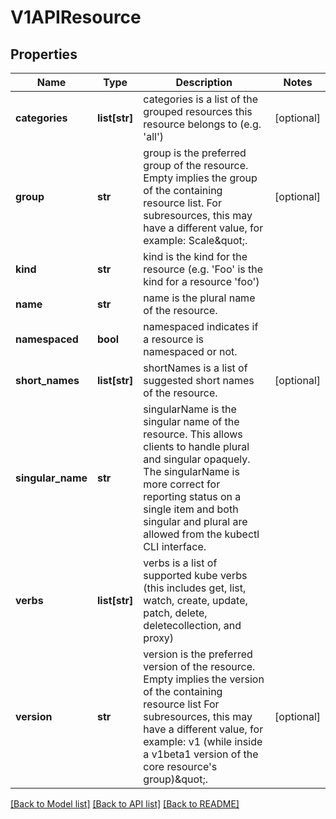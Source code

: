 # V1APIResource

## Properties
Name | Type | Description | Notes
------------ | ------------- | ------------- | -------------
**categories** | **list[str]** | categories is a list of the grouped resources this resource belongs to (e.g. &#39;all&#39;) | [optional] 
**group** | **str** | group is the preferred group of the resource.  Empty implies the group of the containing resource list. For subresources, this may have a different value, for example: Scale\&quot;. | [optional] 
**kind** | **str** | kind is the kind for the resource (e.g. &#39;Foo&#39; is the kind for a resource &#39;foo&#39;) | 
**name** | **str** | name is the plural name of the resource. | 
**namespaced** | **bool** | namespaced indicates if a resource is namespaced or not. | 
**short_names** | **list[str]** | shortNames is a list of suggested short names of the resource. | [optional] 
**singular_name** | **str** | singularName is the singular name of the resource.  This allows clients to handle plural and singular opaquely. The singularName is more correct for reporting status on a single item and both singular and plural are allowed from the kubectl CLI interface. | 
**verbs** | **list[str]** | verbs is a list of supported kube verbs (this includes get, list, watch, create, update, patch, delete, deletecollection, and proxy) | 
**version** | **str** | version is the preferred version of the resource.  Empty implies the version of the containing resource list For subresources, this may have a different value, for example: v1 (while inside a v1beta1 version of the core resource&#39;s group)\&quot;. | [optional] 

[[Back to Model list]](../README.md#documentation-for-models) [[Back to API list]](../README.md#documentation-for-api-endpoints) [[Back to README]](../README.md)


